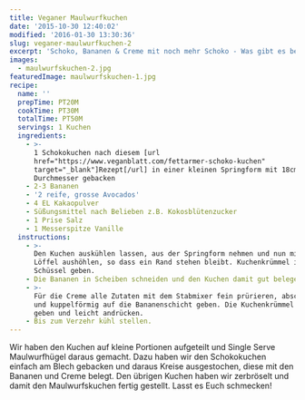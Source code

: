 ```yaml
---
title: Veganer Maulwurfkuchen
date: '2015-10-30 12:40:02'
modified: '2016-01-30 13:30:36'
slug: veganer-maulwurfkuchen-2
excerpt: 'Schoko, Bananen & Creme mit noch mehr Schoko - Was gibt es besseres?'
images:
  - maulwurfskuchen-2.jpg
featuredImage: maulwurfskuchen-1.jpg
recipe:
  name: ''
  prepTime: PT20M
  cookTime: PT30M
  totalTime: PT50M
  servings: 1 Kuchen
  ingredients:
    - >-
      1 Schokokuchen nach diesem [url
      href="https://www.veganblatt.com/fettarmer-schoko-kuchen"
      target="_blank"]Rezept[/url] in einer kleinen Springform mit 18cm
      Durchmesser gebacken
    - 2-3 Bananen
    - '2 reife, grosse Avocados'
    - 4 EL Kakaopulver
    - Süßungsmittel nach Belieben z.B. Kokosblütenzucker
    - 1 Prise Salz
    - 1 Messerspitze Vanille
  instructions:
    - >-
      Den Kuchen auskühlen lassen, aus der Springform nehmen und nun mit einem
      Löffel aushöhlen, so dass ein Rand stehen bleibt. Kuchenkrümmel in eine
      Schüssel geben.
    - Die Bananen in Scheiben schneiden und den Kuchen damit gut belegen.
    - >-
      Für die Creme alle Zutaten mit dem Stabmixer fein prürieren, abschmecken
      und kuppelförmig auf die Bananenschicht geben. Die Kuchenkrümmel darauf
      geben und leicht andrücken.
    - Bis zum Verzehr kühl stellen.
---
```


Wir haben den Kuchen auf kleine Portionen aufgeteilt und Single Serve Maulwurfhügel daraus gemacht. Dazu haben wir den Schokokuchen einfach am Blech gebacken und daraus Kreise ausgestochen, diese mit den Bananen und Creme belegt. Den übrigen Kuchen haben wir zerbröselt und damit den Maulwurfskuchen fertig gestellt. Lasst es Euch schmecken! [<!-- Image removed (no copyright): maulwurfskuchen-2-640x424.jpg -->](https://www.veganblatt.com/i/maulwurfskuchen-2.jpg)
